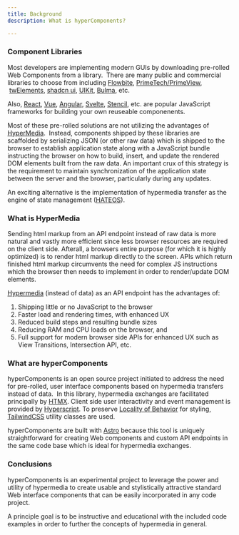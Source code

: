 ```yaml
---
title: Background  
description: What is hyperComponents?

---
```


### Component Libraries

Most developers are implementing modern GUIs by downloading pre-rolled Web Components from a library.  There are many public and commercial libraries to choose from including [Flowbite](https://flowbite.com/), [PrimeTech/PrimeView](https://www.primefaces.org/primeview/showcase/),  [twElements](https://tw-elements.com/), [shadcn ui](https://shadcn.com/docs/introduction), [UIKit](https://getuikit.com/), [Bulma](https://bulma.io/),  etc. 

Also, [React](https://reactjs.org/), [Vue](https://vuejs.org/), [Angular](https://angular.io/), [Svelte](https://svelte.dev/), [Stencil](https://stenciljs.com/), etc. are popular JavaScript frameworks for building your own reuseable componenents.

Most of these pre-rolled solutions are not utilizing the advantages of [HyperMedia](https://htmx.org/essays/hypermedia-apis-vs-data-apis/).  Instead,  components shipped by these libraries are scaffolded by serializing JSON (or other raw data) which is shipped to the browser to establish application state along with a JavaScript bundle instructing the browser on how to build,  insert, and update the rendered DOM elements built from the raw data. An important crux of this strategy is the requirement to maintain synchronization of the application state between the server and the browser, particularly during any updates.

An exciting alternative is the implementation of hypermedia transfer as the engine of state management ([HATEOS](https://htmx.org/essays/hateoas/)).  

### What is HyperMedia

Sending html markup from an API endpoint instead of raw data is more natural and vastly more efficient since less browser resources are required on the client side.  Afterall, a browsers entire purpose (for which it is highly optimized) is to render html markup directly to the screen.   APIs which return finished html markup circumvents the need for complex JS instructions which the browser then needs to implement in order to render/update DOM elements.  

[Hypermedia](https://htmx.org/essays/hypermedia-apis-vs-data-apis/) (instead of data) as an API endpoint has the advantages of:

1.  Shipping little or no JavaScript to the browser
2.  Faster load and rendering times, with enhanced UX
3.  Reduced build steps and resulting bundle sizes
4.  Reducing RAM and CPU loads on the browser, and 
5.  Full support for modern browser side APIs for enhanced UX such as View Transitions, Intersection API, etc.


### What are hyperComponents

hyperComponents is an open source project initiated to address the need for pre-rolled, user interface components based on hypermedia transfers instead of data.  In this library, hypermedia exchanges are facilitated principally by [HTMX](https://htmx.org/docs/).  Client side user interactivity and event management is provided by [Hyperscript](https://hyperscript.org/).   To preserve [Locality of Behavior](https://htmx.org/essays/locality-of-behaviour/) for styling, [TailwindCSS](https://tailwindcss.com/) utility classes are used.

hyperComponents are built with [Astro](https://astro.build/docs) because this tool is uniquely  straightforward for creating Web components and custom API endpoints in the same code base which is ideal for hypermedia exchanges.  

### Conclusions

hyperComponents is an experimental project to leverage the power and utility of hypermedia to create usable and stylistically attractive standard Web interface components that can be easily incorporated in any code project.   

A principle goal is to be instructive and educational with the included code examples in order to further the concepts of hypermedia in general.